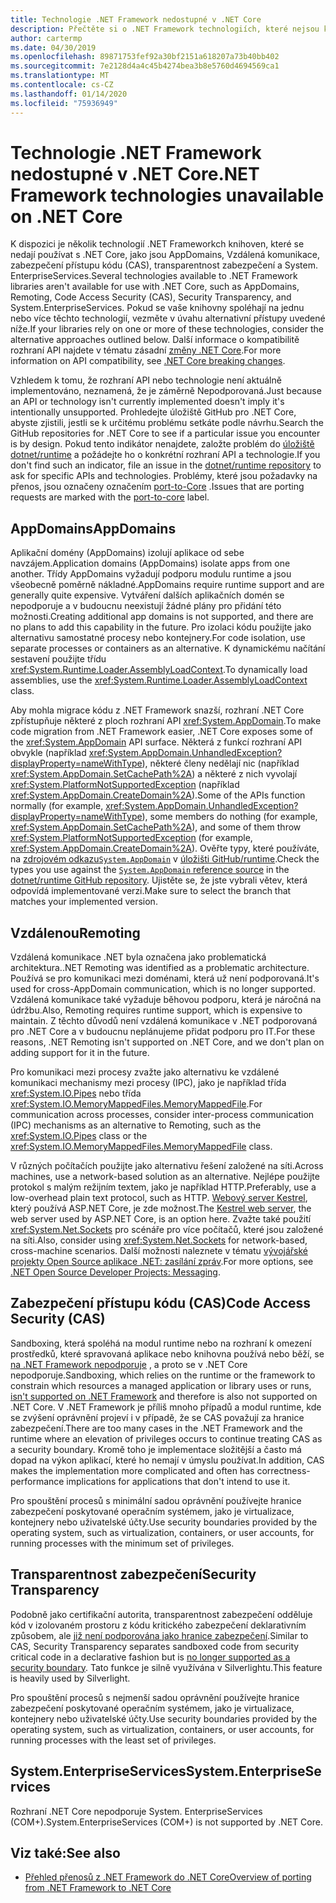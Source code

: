 ```yaml
---
title: Technologie .NET Framework nedostupné v .NET Core
description: Přečtěte si o .NET Framework technologiích, které nejsou k dispozici v .NET Core
author: cartermp
ms.date: 04/30/2019
ms.openlocfilehash: 89871753fef92a30bf2151a618207a73b40bb402
ms.sourcegitcommit: 7e2128d4a4c45b4274bea3b8e5760d4694569ca1
ms.translationtype: MT
ms.contentlocale: cs-CZ
ms.lasthandoff: 01/14/2020
ms.locfileid: "75936949"
---
```

# <a name="net-framework-technologies-unavailable-on-net-core"></a><span data-ttu-id="29191-103">Technologie .NET Framework nedostupné v .NET Core</span><span class="sxs-lookup"><span data-stu-id="29191-103">.NET Framework technologies unavailable on .NET Core</span></span>

<span data-ttu-id="29191-104">K dispozici je několik technologií .NET Frameworkch knihoven, které se nedají používat s .NET Core, jako jsou AppDomains, Vzdálená komunikace, zabezpečení přístupu kódu (CAS), transparentnost zabezpečení a System. EnterpriseServices.</span><span class="sxs-lookup"><span data-stu-id="29191-104">Several technologies available to .NET Framework libraries aren't available for use with .NET Core, such as AppDomains, Remoting, Code Access Security (CAS), Security Transparency, and System.EnterpriseServices.</span></span> <span data-ttu-id="29191-105">Pokud se vaše knihovny spoléhají na jednu nebo více těchto technologií, vezměte v úvahu alternativní přístupy uvedené níže.</span><span class="sxs-lookup"><span data-stu-id="29191-105">If your libraries rely on one or more of these technologies, consider the alternative approaches outlined below.</span></span> <span data-ttu-id="29191-106">Další informace o kompatibilitě rozhraní API najdete v tématu zásadní [změny .NET Core](../compatibility/breaking-changes.md).</span><span class="sxs-lookup"><span data-stu-id="29191-106">For more information on API compatibility, see [.NET Core breaking changes](../compatibility/breaking-changes.md).</span></span>

<span data-ttu-id="29191-107">Vzhledem k tomu, že rozhraní API nebo technologie není aktuálně implementováno, neznamená, že je záměrně Nepodporovaná.</span><span class="sxs-lookup"><span data-stu-id="29191-107">Just because an API or technology isn't currently implemented doesn't imply it's intentionally unsupported.</span></span> <span data-ttu-id="29191-108">Prohledejte úložiště GitHub pro .NET Core, abyste zjistili, jestli se k určitému problému setkáte podle návrhu.</span><span class="sxs-lookup"><span data-stu-id="29191-108">Search the GitHub repositories for .NET Core to see if a particular issue you encounter is by design.</span></span> <span data-ttu-id="29191-109">Pokud tento indikátor nenajdete, založte problém do [úložiště dotnet/runtime](https://github.com/dotnet/runtime/issues) a požádejte ho o konkrétní rozhraní API a technologie.</span><span class="sxs-lookup"><span data-stu-id="29191-109">If you don't find such an indicator, file an issue in the [dotnet/runtime repository](https://github.com/dotnet/runtime/issues) to ask for specific APIs and technologies.</span></span> <span data-ttu-id="29191-110">Problémy, které jsou požadavky na přenos, jsou označeny označením [port-to-Core](https://github.com/dotnet/runtime/labels/port-to-core) .</span><span class="sxs-lookup"><span data-stu-id="29191-110">Issues that are porting requests are marked with the [port-to-core](https://github.com/dotnet/runtime/labels/port-to-core) label.</span></span>

## <a name="appdomains"></a><span data-ttu-id="29191-111">AppDomains</span><span class="sxs-lookup"><span data-stu-id="29191-111">AppDomains</span></span>

<span data-ttu-id="29191-112">Aplikační domény (AppDomains) izolují aplikace od sebe navzájem.</span><span class="sxs-lookup"><span data-stu-id="29191-112">Application domains (AppDomains) isolate apps from one another.</span></span> <span data-ttu-id="29191-113">Třídy AppDomains vyžadují podporu modulu runtime a jsou všeobecně poměrně nákladné.</span><span class="sxs-lookup"><span data-stu-id="29191-113">AppDomains require runtime support and are generally quite expensive.</span></span> <span data-ttu-id="29191-114">Vytváření dalších aplikačních domén se nepodporuje a v budoucnu neexistují žádné plány pro přidání této možnosti.</span><span class="sxs-lookup"><span data-stu-id="29191-114">Creating additional app domains is not supported, and there are no plans to add this capability in the future.</span></span> <span data-ttu-id="29191-115">Pro izolaci kódu použijte jako alternativu samostatné procesy nebo kontejnery.</span><span class="sxs-lookup"><span data-stu-id="29191-115">For code isolation, use separate processes or containers as an alternative.</span></span> <span data-ttu-id="29191-116">K dynamickému načítání sestavení použijte třídu <xref:System.Runtime.Loader.AssemblyLoadContext>.</span><span class="sxs-lookup"><span data-stu-id="29191-116">To dynamically load assemblies, use the <xref:System.Runtime.Loader.AssemblyLoadContext> class.</span></span>

<span data-ttu-id="29191-117">Aby mohla migrace kódu z .NET Framework snazší, rozhraní .NET Core zpřístupňuje některé z ploch rozhraní API <xref:System.AppDomain>.</span><span class="sxs-lookup"><span data-stu-id="29191-117">To make code migration from .NET Framework easier, .NET Core exposes some of the <xref:System.AppDomain> API surface.</span></span> <span data-ttu-id="29191-118">Některá z funkcí rozhraní API obvykle (například <xref:System.AppDomain.UnhandledException?displayProperty=nameWithType>), některé členy nedělají nic (například <xref:System.AppDomain.SetCachePath%2A>) a některé z nich vyvolají <xref:System.PlatformNotSupportedException> (například <xref:System.AppDomain.CreateDomain%2A>).</span><span class="sxs-lookup"><span data-stu-id="29191-118">Some of the APIs function normally (for example, <xref:System.AppDomain.UnhandledException?displayProperty=nameWithType>), some members do nothing (for example, <xref:System.AppDomain.SetCachePath%2A>), and some of them throw <xref:System.PlatformNotSupportedException> (for example, <xref:System.AppDomain.CreateDomain%2A>).</span></span> <span data-ttu-id="29191-119">Ověřte typy, které používáte, na [zdrojovém odkazu`System.AppDomain`](https://github.com/dotnet/runtime/blob/master/src/libraries/System.Private.CoreLib/src/System/AppDomain.cs) v [úložišti GitHub/runtime](https://github.com/dotnet/runtime).</span><span class="sxs-lookup"><span data-stu-id="29191-119">Check the types you use against the [`System.AppDomain` reference source](https://github.com/dotnet/runtime/blob/master/src/libraries/System.Private.CoreLib/src/System/AppDomain.cs) in the [dotnet/runtime GitHub repository](https://github.com/dotnet/runtime).</span></span> <span data-ttu-id="29191-120">Ujistěte se, že jste vybrali větev, která odpovídá implementované verzi.</span><span class="sxs-lookup"><span data-stu-id="29191-120">Make sure to select the branch that matches your implemented version.</span></span>

## <a name="remoting"></a><span data-ttu-id="29191-121">Vzdálenou</span><span class="sxs-lookup"><span data-stu-id="29191-121">Remoting</span></span>

<span data-ttu-id="29191-122">Vzdálená komunikace .NET byla označena jako problematická architektura.</span><span class="sxs-lookup"><span data-stu-id="29191-122">.NET Remoting was identified as a problematic architecture.</span></span> <span data-ttu-id="29191-123">Používá se pro komunikaci mezi doménami, která už není podporovaná.</span><span class="sxs-lookup"><span data-stu-id="29191-123">It's used for cross-AppDomain communication, which is no longer supported.</span></span> <span data-ttu-id="29191-124">Vzdálená komunikace také vyžaduje běhovou podporu, která je náročná na údržbu.</span><span class="sxs-lookup"><span data-stu-id="29191-124">Also, Remoting requires runtime support, which is expensive to maintain.</span></span> <span data-ttu-id="29191-125">Z těchto důvodů není vzdálená komunikace v .NET podporovaná pro .NET Core a v budoucnu neplánujeme přidat podporu pro IT.</span><span class="sxs-lookup"><span data-stu-id="29191-125">For these reasons, .NET Remoting isn't supported on .NET Core, and we don't plan on adding support for it in the future.</span></span>

<span data-ttu-id="29191-126">Pro komunikaci mezi procesy zvažte jako alternativu ke vzdálené komunikaci mechanismy mezi procesy (IPC), jako je například třída <xref:System.IO.Pipes> nebo třída <xref:System.IO.MemoryMappedFiles.MemoryMappedFile>.</span><span class="sxs-lookup"><span data-stu-id="29191-126">For communication across processes, consider inter-process communication (IPC) mechanisms as an alternative to Remoting, such as the <xref:System.IO.Pipes> class or the <xref:System.IO.MemoryMappedFiles.MemoryMappedFile> class.</span></span>

<span data-ttu-id="29191-127">V různých počítačích použijte jako alternativu řešení založené na síti.</span><span class="sxs-lookup"><span data-stu-id="29191-127">Across machines, use a network-based solution as an alternative.</span></span> <span data-ttu-id="29191-128">Nejlépe použijte protokol s malým režijním textem, jako je například HTTP.</span><span class="sxs-lookup"><span data-stu-id="29191-128">Preferably, use a low-overhead plain text protocol, such as HTTP.</span></span> <span data-ttu-id="29191-129">[Webový server Kestrel](https://docs.microsoft.com/aspnet/core/fundamentals/servers/kestrel), který používá ASP.NET Core, je zde možnost.</span><span class="sxs-lookup"><span data-stu-id="29191-129">The [Kestrel web server](https://docs.microsoft.com/aspnet/core/fundamentals/servers/kestrel), the web server used by ASP.NET Core, is an option here.</span></span> <span data-ttu-id="29191-130">Zvažte také použití <xref:System.Net.Sockets> pro scénáře pro více počítačů, které jsou založené na síti.</span><span class="sxs-lookup"><span data-stu-id="29191-130">Also, consider using <xref:System.Net.Sockets> for network-based, cross-machine scenarios.</span></span> <span data-ttu-id="29191-131">Další možnosti naleznete v tématu [vývojářské projekty Open Source aplikace .NET: zasílání zpráv](https://github.com/Microsoft/dotnet/blob/master/dotnet-developer-projects.md#messaging).</span><span class="sxs-lookup"><span data-stu-id="29191-131">For more options, see [.NET Open Source Developer Projects: Messaging](https://github.com/Microsoft/dotnet/blob/master/dotnet-developer-projects.md#messaging).</span></span>

## <a name="code-access-security-cas"></a><span data-ttu-id="29191-132">Zabezpečení přístupu kódu (CAS)</span><span class="sxs-lookup"><span data-stu-id="29191-132">Code Access Security (CAS)</span></span>

<span data-ttu-id="29191-133">Sandboxing, která spoléhá na modul runtime nebo na rozhraní k omezení prostředků, které spravovaná aplikace nebo knihovna používá nebo běží, se [na .NET Framework nepodporuje](../../framework/misc/code-access-security.md) , a proto se v .NET Core nepodporuje.</span><span class="sxs-lookup"><span data-stu-id="29191-133">Sandboxing, which relies on the runtime or the framework to constrain which resources a managed application or library uses or runs, [isn't supported on .NET Framework](../../framework/misc/code-access-security.md) and therefore is also not supported on .NET Core.</span></span> <span data-ttu-id="29191-134">V .NET Framework je příliš mnoho případů a modul runtime, kde se zvýšení oprávnění projeví i v případě, že se CAS považují za hranice zabezpečení.</span><span class="sxs-lookup"><span data-stu-id="29191-134">There are too many cases in the .NET Framework and the runtime where an elevation of privileges occurs to continue treating CAS as a security boundary.</span></span> <span data-ttu-id="29191-135">Kromě toho je implementace složitější a často má dopad na výkon aplikací, které ho nemají v úmyslu používat.</span><span class="sxs-lookup"><span data-stu-id="29191-135">In addition, CAS makes the implementation more complicated and often has correctness-performance implications for applications that don't intend to use it.</span></span>

<span data-ttu-id="29191-136">Pro spouštění procesů s minimální sadou oprávnění používejte hranice zabezpečení poskytované operačním systémem, jako je virtualizace, kontejnery nebo uživatelské účty.</span><span class="sxs-lookup"><span data-stu-id="29191-136">Use security boundaries provided by the operating system, such as virtualization, containers, or user accounts, for running processes with the minimum set of privileges.</span></span>

## <a name="security-transparency"></a><span data-ttu-id="29191-137">Transparentnost zabezpečení</span><span class="sxs-lookup"><span data-stu-id="29191-137">Security Transparency</span></span>

<span data-ttu-id="29191-138">Podobně jako certifikační autorita, transparentnost zabezpečení odděluje kód v izolovaném prostoru z kódu kritického zabezpečení deklarativním způsobem, ale [již není podporována jako hranice zabezpečení](../../framework/misc/security-transparent-code.md).</span><span class="sxs-lookup"><span data-stu-id="29191-138">Similar to CAS, Security Transparency separates sandboxed code from security critical code in a declarative fashion but is [no longer supported as a security boundary](../../framework/misc/security-transparent-code.md).</span></span> <span data-ttu-id="29191-139">Tato funkce je silně využívána v Silverlightu.</span><span class="sxs-lookup"><span data-stu-id="29191-139">This feature is heavily used by Silverlight.</span></span>

<span data-ttu-id="29191-140">Pro spouštění procesů s nejmenší sadou oprávnění používejte hranice zabezpečení poskytované operačním systémem, jako je virtualizace, kontejnery nebo uživatelské účty.</span><span class="sxs-lookup"><span data-stu-id="29191-140">Use security boundaries provided by the operating system, such as virtualization, containers, or user accounts, for running processes with the least set of privileges.</span></span>

## <a name="systementerpriseservices"></a><span data-ttu-id="29191-141">System.EnterpriseServices</span><span class="sxs-lookup"><span data-stu-id="29191-141">System.EnterpriseServices</span></span>

<span data-ttu-id="29191-142">Rozhraní .NET Core nepodporuje System. EnterpriseServices (COM+).</span><span class="sxs-lookup"><span data-stu-id="29191-142">System.EnterpriseServices (COM+) is not supported by .NET Core.</span></span>

## <a name="see-also"></a><span data-ttu-id="29191-143">Viz také:</span><span class="sxs-lookup"><span data-stu-id="29191-143">See also</span></span>

- [<span data-ttu-id="29191-144">Přehled přenosů z .NET Framework do .NET Core</span><span class="sxs-lookup"><span data-stu-id="29191-144">Overview of porting from .NET Framework to .NET Core</span></span>](../porting/index.md)
